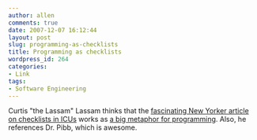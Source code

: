 ```yaml
---
author: allen
comments: true
date: 2007-12-07 16:12:44
layout: post
slug: programming-as-checklists
title: Programming as checklists
wordpress_id: 264
categories:
- Link
tags:
- Software Engineering
---
```


Curtis "the Lassam" Lassam thinks that the [fascinating New Yorker article on checklists in ICUs](http://www.newyorker.com/reporting/2007/12/10/071210fa_fact_gawande?currentPage=1) works as [a big metaphor for programming](http://www.curtis.lassam.net/?p=325). Also, he references Dr. Pibb, which is awesome.
